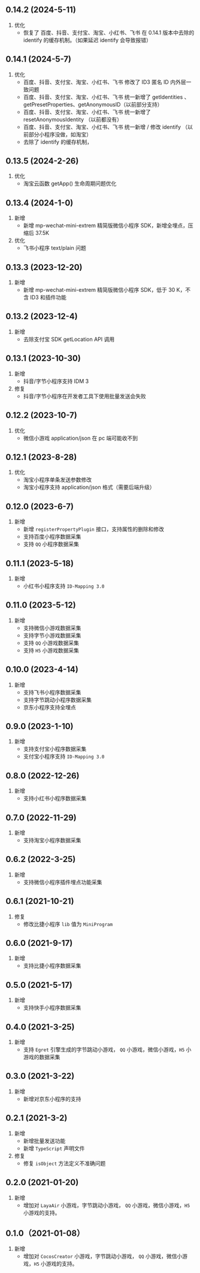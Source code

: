 ## 0.14.2 (2024-5-11)
1. 优化
    - 恢复了 百度、抖音、支付宝、淘宝、小红书、飞书 在 0.14.1 版本中去除的 identify 的缓存机制。（如果延迟 identify 会导致报错）

## 0.14.1 (2024-5-7)
1. 优化
    - 百度、抖音、支付宝、淘宝、小红书、飞书 修改了 ID3 匿名 ID 内外层一致问题
    - 百度、抖音、支付宝、淘宝、小红书、飞书 统一新增了 getIdentities 、getPresetProperties、getAnonymousID（以前部分支持）
    - 百度、抖音、支付宝、淘宝、小红书、飞书 统一新增了 resetAnonymousIdentity （以前都没有）
    - 百度、抖音、支付宝、淘宝、小红书、飞书 统一新增 / 修改  identify （以前部分小程序没做，如淘宝）
    - 去除了 identify 的缓存机制，

## 0.13.5 (2024-2-26)
1. 优化
    - 淘宝云函数 getApp() 生命周期问题优化

## 0.13.4 (2024-1-0)
1. 新增
    - 新增 mp-wechat-mini-extrem 精简版微信小程序 SDK，新增全埋点，压缩后 37.5K
2. 优化
    - 飞书小程序 text/plain 问题

## 0.13.3 (2023-12-20)
1. 新增
    - 新增 mp-wechat-mini-extrem 精简版微信小程序 SDK，低于 30 K，不含 ID3 和插件功能

## 0.13.2 (2023-12-4)
1. 新增
    - 去除支付宝 SDK getLocation API 调用
  
## 0.13.1 (2023-10-30)
1. 新增
    - 抖音/字节小程序支持 IDM 3
2. 修复    
    - 抖音/字节小程序在开发者工具下使用批量发送会失败

## 0.12.2 (2023-10-7)
1. 优化
    - 微信小游戏 application/json 在 pc 端可能收不到

## 0.12.1 (2023-8-28)
1. 优化
    - 淘宝小程序单条发送参数修改
    - 淘宝小程序支持 application/json 格式（需要后端升级）

## 0.12.0 (2023-6-7)
1. 新增
    - 新增 `registerPropertyPlugin` 接口，支持属性的删除和修改
    - 支持百度小程序数据采集
    - 支持 `QQ` 小程序数据采集

## 0.11.1 (2023-5-18)
1. 新增
    - 小红书小程序支持 `ID-Mapping 3.0`

## 0.11.0 (2023-5-12)
1. 新增
    - 支持微信小游戏数据采集
    - 支持字节小游戏数据采集
    - 支持 `QQ` 小游戏数据采集
    - 支持 `H5` 小游戏数据采集

## 0.10.0 (2023-4-14)
1. 新增
    - 支持飞书小程序数据采集
    - 支持字节跳动小程序数据采集
    - 京东小程序支持全埋点

## 0.9.0 (2023-1-10)
1. 新增
    - 支持支付宝小程序数据采集
    - 支付宝小程序支持 `ID-Mapping 3.0`

## 0.8.0 (2022-12-26)
1. 新增
    - 支持小红书小程序数据采集

## 0.7.0 (2022-11-29)
1. 新增
    - 支持淘宝小程序数据采集

## 0.6.2 (2022-3-25)
1. 新增
    - 支持微信小程序插件埋点功能采集

## 0.6.1 (2021-10-21)
1. 修复
    - 修改比捷小程序 `lib` 值为 `MiniProgram`

## 0.6.0 (2021-9-17)
1. 新增
    - 支持比捷小程序数据采集

## 0.5.0 (2021-5-17)
1. 新增
    - 支持快手小程序数据采集

## 0.4.0 (2021-3-25)
1. 新增
    - 支持 `Egret` 引擎生成的字节跳动小游戏， `QQ` 小游戏，微信小游戏，`H5` 小游戏的数据采集

## 0.3.0 (2021-3-22)
1. 新增
    - 新增对京东小程序的支持

## 0.2.1 (2021-3-2)
1. 新增
    - 新增批量发送功能
    - 新增 `TypeScript` 声明文件
2. 修复
    - 修复 `isObject` 方法定义不准确问题

## 0.2.0 (2021-01-20)
1. 新增
    - 增加对 `LayaAir` 小游戏，字节跳动小游戏， `QQ` 小游戏，微信小游戏，`H5` 小游戏的支持。

## 0.1.0（2021-01-08）
1. 新增
    - 增加对 `CocosCreator` 小游戏，字节跳动小游戏， `QQ` 小游戏，微信小游戏，`H5` 小游戏的支持。
